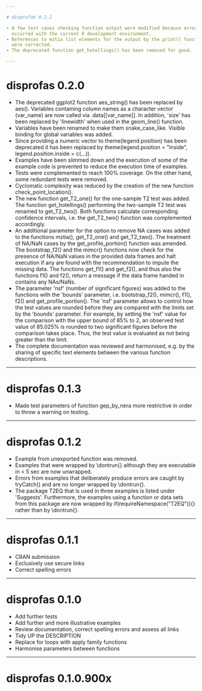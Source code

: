 ```yaml
---

# disprofas 0.2.1

- A few test cases checking function output were modified because errors
  occurred with the current R development environment.
- References to mztia list elements for the output by the print() function
  were corrected.
- The deprecated function get_hotellings() has been removed for good.

---
```


# disprofas 0.2.0

- The deprecated ggplot2 function aes_string() has been replaced by aes().
  Variables containing column names as a character vector (var_name) are
  now called via .data[[var_name]]. In addition, 'size' has been replaced by
  'linewidth' when used in the geom_line() function.
- Variables have been renamed to make them snake_case_like. Visible binding
  for global variables was added.
- Since providing a numeric vector to theme(legend.position) has been
  deprecated it has been replaced by theme(legend.position = "inside",
  legend.position.inside = c(...)).
- Examples have been slimmed down and the execution of some of the example
  code is prevented to reduce the execution time of examples.
- Tests were complemented to reach 100% coverage. On the other hand, some
  redundant tests were removed.
- Cyclomatic complexity was reduced by the creation of the new function
  check_point_location().
- The new function get_T2_one() for the one-sample T2 test was added. The 
  function get_hotellings() performing the two-sample T2 test was renamed
  to get_T2_two(). Both functions calculate corresponding confidence intervals,
  i.e. the get_T2_two() function was complemented accordingly.
- An additional parameter for the option to remove NA cases was added to
  the functions mztia(), get_T2_one() and get_T2_two(). The treatment of
  NA/NaN cases by the get_profile_portion() function was amended. The
  bootstrap_f2() and the mimcr() functions now check for the presence of
  NA/NaN values in the provided data frames and halt execution if any are
  found with the recommendation to impute the missing data. The functions
  get_f1() and get_f2(), and thus also the functions f1() and f2(), return a
  message if the data frame handed in contains any NAs/NaNs.
- The parameter 'nsf' (number of significant figures) was added to the 
  functions with the 'bounds' parameter, i.e. bootstrap_f2(), mimcr(), f1(), 
  f2() and get_profile_portion(). The 'nsf' parameter allows to control how 
  the test values are rounded before they are compared with the limits set by
  the 'bounds' parameter. For example, by setting the 'nsf' value for the
  comparison with the upper bound of 85% to 2, an observed test value of
  85.025% is rounded to two significant figures before the comparison takes
  place. Thus, the test value is evaluated as not being greater than the limit.
- The complete documentation was reviewed and harmonised, e.g. by the sharing
  of specific text elements between the various function descriptions.

---

# disprofas 0.1.3

- Made test parameters of function gep_by_nera more restrictive in order to
  throw a warning on testing.

---

# disprofas 0.1.2

- Example from unexported function was removed.
- Examples that were wrapped by \\dontrun{} although they are executable in
  < 5 sec are now unwrapped.
- Errors from examples that deliberately produce errors are caught by tryCatch()
  and are no longer wrapped by \\dontrun{}.
- The package T2EQ that is used in three examples is listed under 'Suggests'.
  Furthermore, the examples using a function or data sets from this package are
  now wrapped by if(requireNamespace("T2EQ")){} rather than by \\dontrun{}.

---

# disprofas 0.1.1

- CRAN submission
- Exclusively use secure links
- Correct spelling errors

---

# disprofas 0.1.0

- Add further tests
- Add further and more illustrative examples
- Review documentation, correct spelling errors and assess all links
- Tidy UP the DESCRIPTION
- Replace for loops with apply family functions
- Harmonise parameters between functions

---

# disprofas 0.1.0.900x
